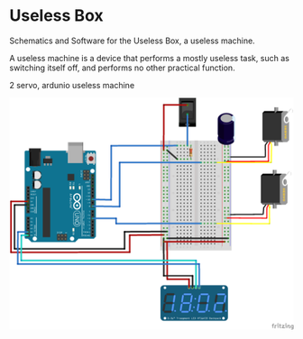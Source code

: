 # Useless Box
Schematics and Software for the Useless Box, a useless machine.

A useless machine is a device that performs a mostly useless task, such as switching itself off, and performs no other practical function.

2 servo, ardunio useless machine

![Schematic](UselessBox_bb.png)

